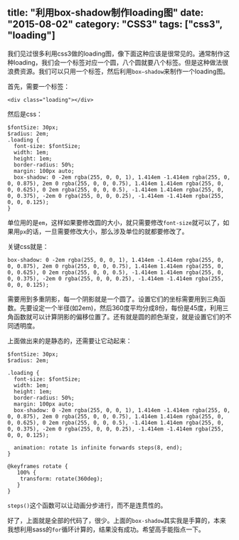 title: "利用box-shadow制作loading图"
date: "2015-08-02"
category: "CSS3"
tags: ["css3", "loading"]
---

我们见过很多利用css3做的loading图，像下面这种应该是很常见的。通常制作这种loading，我们会一个标签对应一个圆，八个圆就要八个标签。但是这种做法很浪费资源。我们可以只用一个标签，然后利用`box—shadow`来制作一个loading图。
<!--more-->
首先，需要一个标签：

    <div class="loading"></div>

然后是css：
	
	$fontSize: 30px;
	$radius: 2em;
	.loading {
	  font-size: $fontSize;
	  width: 1em;
	  height: 1em;
	  border-radius: 50%;
	  margin: 100px auto;
	  box-shadow: 0 -2em rgba(255, 0, 0, 1), 1.414em -1.414em rgba(255, 0, 0, 0.875), 2em 0 rgba(255, 0, 0, 0.75), 1.414em 1.414em rgba(255, 0, 0, 0.625), 0 2em rgba(255, 0, 0, 0.5), -1.414em 1.414em rgba(255, 0, 0, 0.375), -2em 0 rgba(255, 0, 0, 0.25), -1.414em -1.414em rgba(255, 0, 0, 0.125);
	}
	

单位用的是`em`，这样如果要修改圆的大小，就只需要修改`font-size`就可以了，如果用`px`的话，一旦需要修改大小，那么涉及单位的就都要修改了。

关键css就是：
	
	box-shadow: 0 -2em rgba(255, 0, 0, 1), 1.414em -1.414em rgba(255, 0, 0, 0.875), 2em 0 rgba(255, 0, 0, 0.75), 1.414em 1.414em rgba(255, 0, 0, 0.625), 0 2em rgba(255, 0, 0, 0.5), -1.414em 1.414em rgba(255, 0, 0, 0.375), -2em 0 rgba(255, 0, 0, 0.25), -1.414em -1.414em rgba(255, 0, 0, 0.125);
    
需要用到多重阴影，每一个阴影就是一个圆了。设置它们的坐标需要用到三角函数。先要设定一个半径(如2em)，然后360度平均分成8份，每份是45度，利用三角函数就可以计算阴影的偏移位置了。还有就是圆的颜色渐变，就是设置它们的不同透明度。

上面做出来的是静态的，还需要让它动起来：

    $fontSize: 30px;
	$radius: 2em;

    .loading {
	  font-size: $fontSize;
	  width: 1em;
	  height: 1em;
	  border-radius: 50%;
	  margin: 100px auto;
	  box-shadow: 0 -2em rgba(255, 0, 0, 1), 1.414em -1.414em rgba(255, 0, 0, 0.875), 2em 0 rgba(255, 0, 0, 0.75), 1.414em 1.414em rgba(255, 0, 0, 0.625), 0 2em rgba(255, 0, 0, 0.5), -1.414em 1.414em rgba(255, 0, 0, 0.375), -2em 0 rgba(255, 0, 0, 0.25), -1.414em -1.414em rgba(255, 0, 0, 0.125);

	  animation: rotate 1s infinite forwards steps(8, end);
	}
	
	@keyframes rotate {
	   100% {
	   	transform: rotate(360deg);
	   }
	}

`steps()`这个函数可以让动画分步进行，而不是连贯性的。

好了，上面就是全部的代码了，很少。上面的`box-shadow`其实我是手算的，本来我想利用sass的`for`循环计算的，结果没有成功。希望高手能指点一下。
